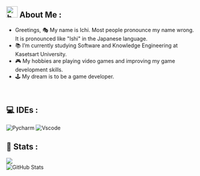 ## <img alt="bonfire" width="30px" src="https://community.akamai.steamstatic.com/economy/image/i0CoZ81Ui0m-9KwlBY1L_18myuGuq1wfhWSIYhY_9XEDYOMNRBsMoGuuOgceXob50kaxV_PHjMO1MHaEqgUioNSmuha-QB7zxsG1rnRf6_eoOaBodvXEXjbEkOgg6eAxFivkk0Vw42XdyYqrbzvJOcHrwvLj/330x192?allow_animated=1"/> About Me :
- Greetings, 🎭​ My name is Ichi. Most people pronounce my name wrong. It is pronounced like "Ishi" in the Japanese language.
- 📚 I’m currently studying Software and Knowledge Engineering at Kasetsart University.
- 🎮 My hobbies are playing video games and improving my game development skills.
- 🕹️ My dream is to be a game developer.
<br/>
  
## 💻 IDEs :
![Pycharm](https://img.shields.io/badge/PyCharm-000000.svg?&style=for-the-badge&logo=PyCharm&logoColor=white) ![Vscode](https://img.shields.io/badge/Visual_Studio_Code-0078D4?style=for-the-badge&logo=visual%20studio%20code&logoColor=white)




## 🧠 Stats :

![](https://github-readme-stats.vercel.app/api/top-langs/?username=Ichi1234&theme=dark&hide_border=false&include_all_commits=false&count_private=false&layout=compact) <br/>
![GitHub Stats](https://github-readme-stats.vercel.app/api?username=Ichi1234&theme=chartreuse-dark)

